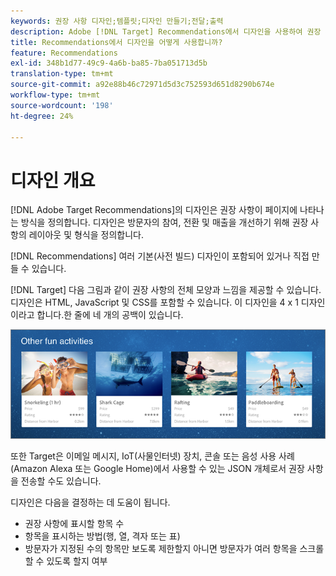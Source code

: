 ```yaml
---
keywords: 권장 사항 디자인;템플릿;디자인 만들기;전달;출력
description: Adobe [!DNL Target] Recommendations에서 디자인을 사용하여 권장 사항이 페이지에 표시되는 방식을 정의하는 방법을 알아봅니다(1X4, 1X6, 2X2 등).
title: Recommendations에서 디자인을 어떻게 사용합니까?
feature: Recommendations
exl-id: 348b1d77-49c9-4a6b-ba85-7ba051713d5b
translation-type: tm+mt
source-git-commit: a92e88b46c72971d5d3c752593d651d8290b674e
workflow-type: tm+mt
source-wordcount: '198'
ht-degree: 24%

---
```


# 디자인 개요

[!DNL Adobe Target Recommendations]의 디자인은 권장 사항이 페이지에 나타나는 방식을 정의합니다. 디자인은 방문자의 참여, 전환 및 매출을 개선하기 위해 권장 사항의 레이아웃 및 형식을 정의합니다.

[!DNL Recommendations] 여러 기본(사전 빌드) 디자인이 포함되어 있거나 직접 만들 수 있습니다.

[!DNL Target] 다음 그림과 같이 권장 사항의 전체 모양과 느낌을 제공할 수 있습니다. 디자인은 HTML, JavaScript 및 CSS를 포함할 수 있습니다. 이 디자인을 4 x 1 디자인이라고 합니다.한 줄에 네 개의 공백이 있습니다.

![](assets/velocity_example.png)

또한 Target은 이메일 메시지, IoT(사물인터넷) 장치, 콘솔 또는 음성 사용 사례(Amazon Alexa 또는 Google Home)에서 사용할 수 있는 JSON 개체로서 권장 사항을 전송할 수도 있습니다.

디자인은 다음을 결정하는 데 도움이 됩니다.

* 권장 사항에 표시할 항목 수
* 항목을 표시하는 방법(행, 열, 격자 또는 표)
* 방문자가 지정된 수의 항목만 보도록 제한할지 아니면 방문자가 여러 항목을 스크롤할 수 있도록 할지 여부
